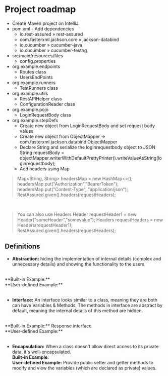 # Project roadmap
- Create Maven project on IntelliJ.
- pom.xml - Add dependencies 
  - io.rest-assured » rest-assured
  - com.fasterxml.jackson.core » jackson-databind
  - io.cucumber » cucumber-java
  - io.cucumber » cucumber-testng
- src/main/resources/files
  - config.properties
- org.example.endpoints
  - Routes class
  - UsersEndPoints
- org.example.runners
  - TestRunners class
- org.example.utils 
  - RestAPIHelper class 
  - ConfigurationReader class
- org.example.pojo
  - LoginRequestBody class
- org.example.stepDefs
  - Create new object from LoginRequestBody and set request body values 
  - Create new object from ObjectMapper     -> com.fasterxml.jackson.databind.ObjectMapper
  - Declare String and serialize the loginrequestbody object to JSON
    String requestBody = objectMapper.writerWithDefaultPrettyPrinter().writeValueAsString(loginrequestbody); 
  - Add headers using Map

        
> Map<String, String> headersMap = new HashMap<>();
> headersMap.put("Authorization","BearerToken");
> headersMap.put("Content-Type", "application/json");
> RestAssured.given().headers(requestHeaders);

<br>

> You can also use Headers
> Header requestHeader1 = new Header("someHeader","somevalue");
> Headers requestHeaders = new Headers(requestHeader1);
> RestAssured.given().headers(requestHeaders);


## Definitions
- **Abstraction:** hiding the implementation of internal details (complex and unnecessary details) and showing the functionality to the users
<br>
**Built-in Example:** 
<br>
**User-defined Example:**
<br>
<br>

- **Interface:** An interface looks similar to a class, meaning they are both can have Variables & Methods. 
  The methods in interface are abstract by default, meaning the internal details of this method are hidden.
<br>
**Built-in Example:** Response interface
<br>
**User-defined Example:**
<br>
<br>

- **Encapsulation:** When a class doesn't allow direct access to its private data, it's well-encapsulated.
  <br>
  **Built-in Example:** 
  <br>
  **User-defined Example:** Provide public setter and getter methods to modify and view the variables (which are declared as private) values.
  <br>
  <br>
